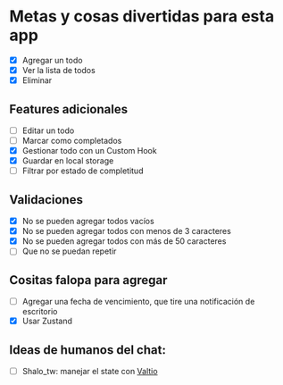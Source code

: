 # Metas y cosas divertidas para esta app

- [x] Agregar un todo
- [x] Ver la lista de todos
- [x] Eliminar

## Features adicionales

- [ ] Editar un todo
- [ ] Marcar como completados
- [x] Gestionar todo con un Custom Hook
- [x] Guardar en local storage
- [ ] Filtrar por estado de completitud

## Validaciones

- [x] No se pueden agregar todos vacíos
- [x] No se pueden agregar todos con menos de 3 caracteres
- [x] No se pueden agregar todos con más de 50 caracteres
- [ ] Que no se puedan repetir

## Cositas falopa para agregar

- [ ] Agregar una fecha de vencimiento, que tire una notificación de escritorio
- [x] Usar Zustand

## Ideas de humanos del chat:

- [ ] Shalo_tw: manejar el state con [Valtio](https://valtio.pmnd.rs/docs/introduction/getting-started)
